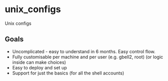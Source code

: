 unix_configs
============

Unix configs

## Goals

* Uncomplicated - easy to understand in 6 months.  Easy control flow.
* Fully customisable per machine and per user (e.g. gbell2, root)
  (or logic inside can make choices)
* Easy to deploy and set up
* Support for just the basics (for all the shell accounts)
 
